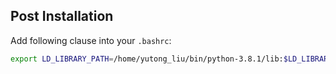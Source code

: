 ## Post Installation
Add following clause into your `.bashrc`:
```sh
export LD_LIBRARY_PATH=/home/yutong_liu/bin/python-3.8.1/lib:$LD_LIBRARY_PATH
```
